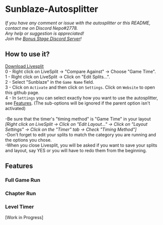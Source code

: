 # Sunblaze-Autosplitter
*If you have any comment or issue with the autosplitter or this README, contact me on Discord Nepo#2778.<br>
Any help or suggestion is appreciated!*<br>
*Join the [Bonus Stage Discord Server](https://discord.com/invite/W7yaKEqBNv)!*

## How to use it?

[Download Livesplit](https://livesplit.org/downloads/)<br>
0 - Right click on LiveSplit -> "Compare Against" -> Choose "Game Time".<br>
1 - Right click on LiveSplit -> Click on "Edit Splits...".<br>
2 - Select "Sunblaze" in the `Game Name` field.<br>
3 - Click on `Activate` and then click on `Settings`. Click on `Website` to open this github page.<br>
4 - In `Settings` you can select exactly how you want to use the autosplitter, see [Features](#features). (The sub-options will be ignored if the parent option isn't activated)
<br>
<br>
-Be sure that the timer's "timing method" is "Game Time" in your layout *[Right click on LiveSplit -> Click on "Edit Layout..." -> Click on "Layout Settings" -> Click on the "Timer" tab -> Check "Timing Method"]*<br>
-Don't forget to edit your splits to match the category you are running and the options you chose.<br>
-When you close Livesplit, you will be asked if you want to save your splits and layout, say YES or you will have to redo them from the beginning.<br>

## Features

### Full Game Run
### Chapter Run
### Level Timer

[Work in Progress]
